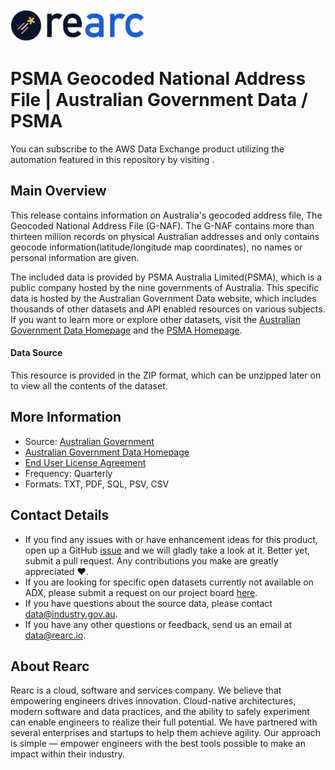 <a href="https://www.rearc.io/data/">
    <img src="./rearc_logo_rgb.png" alt="Rearc Logo" title="Rearc Logo" height="52" />
</a>

PSMA Geocoded National Address File | Australian Government Data / PSMA
=========================

You can subscribe to the AWS Data Exchange product utilizing the automation featured in this repository by visiting [](). 

## Main Overview

This release contains information on Australia's geocoded address file, The Geocoded National Address File (G-NAF). The G-NAF contains more than thirteen million records on physical Australian addresses and only contains geocode information(latitude/longitude map coordinates), no names or personal information are given.

The included data is provided by PSMA Australia Limited(PSMA), which is a public company hosted by the nine governments of Australia. This specific data is hosted by the Australian Government Data website, which includes thousands of other datasets and API enabled resources on various subjects. If you want to learn more or explore other datasets, visit the [Australian Government Data Homepage](https://data.gov.au/data/) and the [PSMA Homepage](https://psma.com.au/).

#### Data Source

This resource is provided in the ZIP format, which can be unzipped later on to view all the contents of the dataset. 

## More Information
- Source: [Australian Government](https://data.gov.au/data/dataset/19432f89-dc3a-4ef3-b943-5326ef1dbecc)
-  [Australian Government Data Homepage](https://data.gov.au/data/)
-  [End User License Agreement](https://data.gov.au/dataset/ds-dga-19432f89-dc3a-4ef3-b943-5326ef1dbecc/distribution/dist-dga-09f74802-08b1-4214-a6ea-3591b2753d30/details?q=)
- Frequency: Quarterly
- Formats: TXT, PDF, SQL, PSV, CSV 

## Contact Details
- If you find any issues with or have enhancement ideas for this product, open up a GitHub [issue](https://github.com/rearc-data/psma-geocoded-national-address/issues) and we will gladly take a look at it. Better yet, submit a pull request. Any contributions you make are greatly appreciated :heart:.
- If you are looking for specific open datasets currently not available on ADX, please submit a request on our project board [here](https://github.com/rearc-data/covid-datasets-aws-data-exchange/projects/1).
- If you have questions about the source data, please contact data@industry.gov.au.
- If you have any other questions or feedback, send us an email at data@rearc.io.

## About Rearc
Rearc is a cloud, software and services company. We believe that empowering engineers drives innovation. Cloud-native architectures, modern software and data practices, and the ability to safely experiment can enable engineers to realize their full potential. We have partnered with several enterprises and startups to help them achieve agility. Our approach is simple — empower engineers with the best tools possible to make an impact within their industry.
